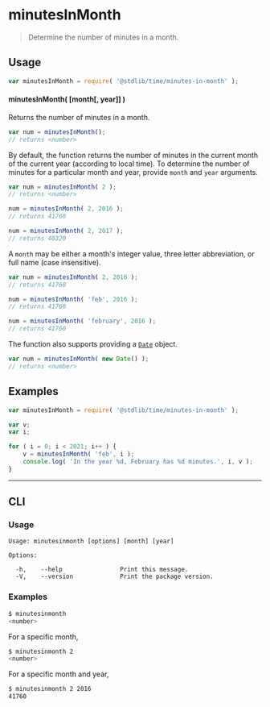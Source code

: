 # minutesInMonth

> Determine the number of minutes in a month.

<section class="usage">

## Usage

```javascript
var minutesInMonth = require( '@stdlib/time/minutes-in-month' );
```

#### minutesInMonth( \[month\[, year]] )

Returns the number of minutes in a month.

```javascript
var num = minutesInMonth();
// returns <number>
```

By default, the function returns the number of minutes in the current month of the current year (according to local time). To determine the number of minutes for a particular month and year, provide `month` and `year` arguments.

```javascript
var num = minutesInMonth( 2 );
// returns <number>

num = minutesInMonth( 2, 2016 );
// returns 41760

num = minutesInMonth( 2, 2017 );
// returns 40320
```

A `month` may be either a month's integer value, three letter abbreviation, or full name (case insensitive).

```javascript
var num = minutesInMonth( 2, 2016 );
// returns 41760

num = minutesInMonth( 'feb', 2016 );
// returns 41760

num = minutesInMonth( 'february', 2016 );
// returns 41760
```

The function also supports providing a [`Date`][date-object] object.

```javascript
var num = minutesInMonth( new Date() );
// returns <number>
```

</section>

<!-- /.usage -->

<section class="examples">

## Examples

```javascript
var minutesInMonth = require( '@stdlib/time/minutes-in-month' );

var v;
var i;

for ( i = 0; i < 2021; i++ ) {
    v = minutesInMonth( 'feb', i );
    console.log( 'In the year %d, February has %d minutes.', i, v );
}
```

</section>

<!-- /.examples -->

* * *

<section class="cli">

## CLI

<section class="usage">

### Usage

```text
Usage: minutesinmonth [options] [month] [year]

Options:

  -h,    --help                Print this message.
  -V,    --version             Print the package version.
```

</section>

<!-- /.usage -->

<section class="examples">

### Examples

```bash
$ minutesinmonth
<number>
```

For a specific month,

```bash
$ minutesinmonth 2
<number>
```

For a specific month and year,

```bash
$ minutesinmonth 2 2016
41760
```

</section>

<!-- /.examples -->

</section>

<!-- /.cli -->

<section class="links">

[date-object]: https://developer.mozilla.org/en-US/docs/Web/JavaScript/Reference/Global_Objects/Date

</section>

<!-- /.links -->
